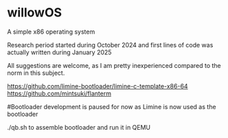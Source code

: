 # willowOS
A simple x86 operating system

Research period started during October 2024 and first lines of code was actually written during January 2025

All suggestions are welcome, as I am pretty inexperienced compared to the norm in this subject.

https://github.com/limine-bootloader/limine-c-template-x86-64
https://github.com/mintsuki/flanterm

#Bootloader development is paused for now as Limine is now used as the bootloader

./qb.sh to assemble bootloader and run it in QEMU

